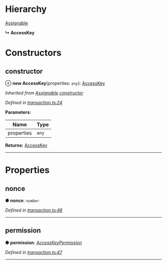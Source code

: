 

# Hierarchy

 [Assignable](_transaction_.assignable.md)

**↳ AccessKey**

# Constructors

<a id="constructor"></a>

##  constructor

⊕ **new AccessKey**(properties: *`any`*): [AccessKey](_transaction_.accesskey.md)

*Inherited from [Assignable](_transaction_.assignable.md).[constructor](_transaction_.assignable.md#constructor)*

*Defined in [transaction.ts:24](https://github.com/nearprotocol/nearlib/blob/b6e94a8/src.ts/transaction.ts#L24)*

**Parameters:**

| Name | Type |
| ------ | ------ |
| properties | `any` |

**Returns:** [AccessKey](_transaction_.accesskey.md)

___

# Properties

<a id="nonce"></a>

##  nonce

**● nonce**: *`number`*

*Defined in [transaction.ts:46](https://github.com/nearprotocol/nearlib/blob/b6e94a8/src.ts/transaction.ts#L46)*

___
<a id="permission"></a>

##  permission

**● permission**: *[AccessKeyPermission](_transaction_.accesskeypermission.md)*

*Defined in [transaction.ts:47](https://github.com/nearprotocol/nearlib/blob/b6e94a8/src.ts/transaction.ts#L47)*

___

